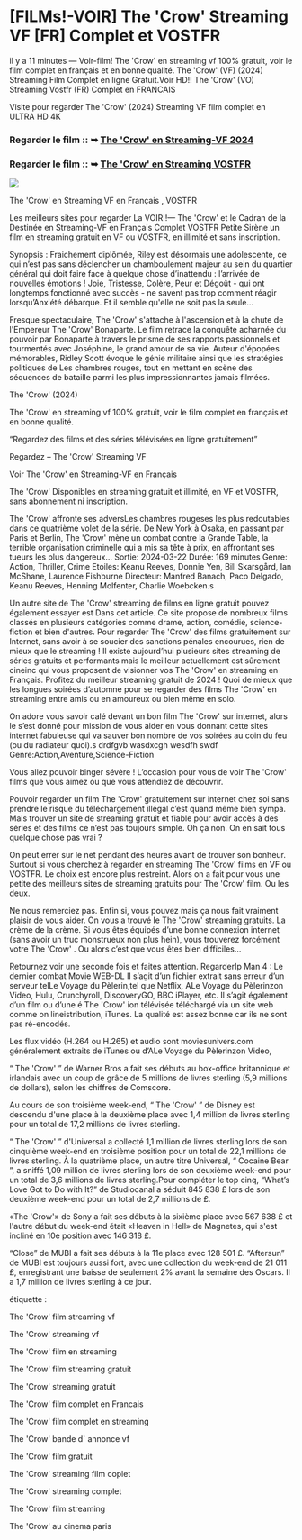 # [FILMs!-VOIR] The 'Crow' Streaming VF [FR] Complet et VOSTFR

il y a 11 minutes — Voir-film! The 'Crow' en streaming vf 100% gratuit, voir le film complet en français et en bonne qualité. The 'Crow' (VF) (2024) Streaming Film Complet en ligne Gratuit.Voir HD!! The 'Crow' (VO) Streaming Vostfr (FR) Complet en FRANCAIS

Visite pour regarder The 'Crow' (2024) Streaming VF film complet en ULTRA HD 4K

### Regarder le film :: ➥ [The 'Crow' en Streaming-VF 2024](https://t.co/S7OyZf3yFY)

### Regarder le film :: ➥ [The 'Crow' en Streaming VOSTFR](https://t.co/S7OyZf3yFY)

<p dir="auto"><a href="https://t.co/S7OyZf3yFY" title="PLAYNOW" rel="nofollow"><img src="https://i.imgur.com/jhNGoEt.gif" style="max-width: 100%;"></a></p>

The 'Crow' en Streaming VF en Français , VOSTFR

Les meilleurs sites pour regarder La VOIR!!— The 'Crow' et le Cadran de la Destinée en Streaming-VF en Français Complet VOSTFR Petite Sirène un film en streaming gratuit en VF ou VOSTFR, en illimité et sans inscription.

Synopsis : Fraichement diplômée, Riley est désormais une adolescente, ce qui n’est pas sans déclencher un chamboulement majeur au sein du quartier général qui doit faire face à quelque chose d’inattendu : l’arrivée de nouvelles émotions ! Joie, Tristesse, Colère, Peur et Dégoût - qui ont longtemps fonctionné avec succès - ne savent pas trop comment réagir lorsqu’Anxiété débarque. Et il semble qu'elle ne soit pas la seule...

Fresque spectaculaire, The 'Crow' s'attache à l'ascension et à la chute de l'Empereur The 'Crow' Bonaparte. Le film retrace la conquête acharnée du pouvoir par Bonaparte à travers le prisme de ses rapports passionnels et tourmentés avec Joséphine, le grand amour de sa vie. Auteur d'épopées mémorables, Ridley Scott évoque le génie militaire ainsi que les stratégies politiques de Les chambres rouges, tout en mettant en scène des séquences de bataille parmi les plus impressionnantes jamais filmées.

The 'Crow' (2024)

The 'Crow' en streaming vf 100% gratuit, voir le film complet en français et en bonne qualité.

“Regardez des films et des séries télévisées en ligne gratuitement”

Regardez – The 'Crow' Streaming VF

Voir The 'Crow' en Streaming-VF en Français

The 'Crow' Disponibles en streaming gratuit et illimité, en VF et VOSTFR, sans abonnement ni inscription.

The 'Crow' affronte ses adversLes chambres rougeses les plus redoutables dans ce quatrième volet de la série. De New York à Osaka, en passant par Paris et Berlin, The 'Crow' mène un combat contre la Grande Table, la terrible organisation criminelle qui a mis sa tête à prix, en affrontant ses tueurs les plus dangereux... Sortie: 2024-03-22 Durée: 169 minutes Genre: Action, Thriller, Crime Etoiles: Keanu Reeves, Donnie Yen, Bill Skarsgård, Ian McShane, Laurence Fishburne Directeur: Manfred Banach, Paco Delgado, Keanu Reeves, Henning Molfenter, Charlie Woebcken.s

Un autre site de The 'Crow' streaming de films en ligne gratuit pouvez également essayer est Dans cet article. Ce site propose de nombreux films classés en plusieurs catégories comme drame, action, comédie, science-fiction et bien d'autres. Pour regarder The 'Crow' des films gratuitement sur Internet, sans avoir à se soucier des sanctions pénales encourues, rien de mieux que le streaming ! Il existe aujourd’hui plusieurs sites streaming de séries gratuits et performants mais le meilleur actuellement est sûrement cineinc qui vous proposent de visionner vos The 'Crow' en streaming en Français. Profitez du meilleur streaming gratuit de 2024 ! Quoi de mieux que les longues soirées d’automne pour se regarder des films The 'Crow' en streaming entre amis ou en amoureux ou bien même en solo.

On adore vous savoir calé devant un bon film The 'Crow' sur internet, alors le s’est donné pour mission de vous aider en vous donnant cette sites internet fabuleuse qui va sauver bon nombre de vos soirées au coin du feu (ou du radiateur quoi).s drdfgvb wasdxcgh wesdfh swdf Genre:Action,Aventure,Science-Fiction

Vous allez pouvoir binger sévère ! L’occasion pour vous de voir The 'Crow' films que vous aimez ou que vous attendiez de découvrir.

Pouvoir regarder un film The 'Crow' gratuitement sur internet chez soi sans prendre le risque du téléchargement illégal c’est quand même bien sympa. Mais trouver un site de streaming gratuit et fiable pour avoir accès à des séries et des films ce n’est pas toujours simple. Oh ça non. On en sait tous quelque chose pas vrai ?

On peut errer sur le net pendant des heures avant de trouver son bonheur. Surtout si vous cherchez à regarder en streaming The 'Crow' films en VF ou VOSTFR. Le choix est encore plus restreint. Alors on a fait pour vous une petite des meilleurs sites de streaming gratuits pour The 'Crow' film. Ou les deux.

Ne nous remerciez pas. Enfin si, vous pouvez mais ça nous fait vraiment plaisir de vous aider. On vous a trouvé le The 'Crow' streaming gratuits. La crème de la crème. Si vous êtes équipés d’une bonne connexion internet (sans avoir un truc monstrueux non plus hein), vous trouverez forcément votre The 'Crow' . Ou alors c’est que vous êtes bien difficiles…

Retournez voir une seconde fois et faites attention. RegarderIp Man 4 : Le dernier combat Movie WEB-DL Il s’agit d’un fichier extrait sans erreur d’un serveur telLe Voyage du Pèlerin,tel que Netflix, ALe Voyage du Pèlerinzon Video, Hulu, Crunchyroll, DiscoveryGO, BBC iPlayer, etc. Il s’agit également d’un film ou d’une é The 'Crow' ion télévisée téléchargé via un site web comme on lineistribution, iTunes. La qualité est assez bonne car ils ne sont pas ré-encodés.

Les flux vidéo (H.264 ou H.265) et audio sont moviesunivers.com généralement extraits de iTunes ou d’ALe Voyage du Pèlerinzon Video,

“ The 'Crow' ” de Warner Bros a fait ses débuts au box-office britannique et irlandais avec un coup de grâce de 5 millions de livres sterling (5,9 millions de dollars), selon les chiffres de Comscore.

Au cours de son troisième week-end, “ The 'Crow' ” de Disney est descendu d'une place à la deuxième place avec 1,4 million de livres sterling pour un total de 17,2 millions de livres sterling.

“ The 'Crow' ” d'Universal a collecté 1,1 million de livres sterling lors de son cinquième week-end en troisième position pour un total de 22,1 millions de livres sterling. À la quatrième place, un autre titre Universal, “ Cocaine Bear ”, a sniffé 1,09 million de livres sterling lors de son deuxième week-end pour un total de 3,6 millions de livres sterling.Pour compléter le top cinq, “What’s Love Got to Do with It?” de Studiocanal a séduit 845 838 £ lors de son deuxième week-end pour un total de 2,7 millions de £.

«The 'Crow'» de Sony a fait ses débuts à la sixième place avec 567 638 £ et l'autre début du week-end était «Heaven in Hell» de Magnetes, qui s'est incliné en 10e position avec 146 318 £.

“Close” de MUBI a fait ses débuts à la 11e place avec 128 501 £. “Aftersun” de MUBI est toujours aussi fort, avec une collection du week-end de 21 011 £, enregistrant une baisse de seulement 2% avant la semaine des Oscars. Il a 1,7 million de livres sterling à ce jour.

étiquette :

The 'Crow' film streaming vf

The 'Crow' streaming vf

The 'Crow' film en streaming

The 'Crow' film streaming gratuit

The 'Crow' streaming gratuit

The 'Crow' film complet en Francais

The 'Crow' film complet en streaming

The 'Crow' bande d` annonce vf

The 'Crow' film gratuit

The 'Crow' streaming film coplet

The 'Crow' streaming complet

The 'Crow' film streaming

The 'Crow' au cinema paris
